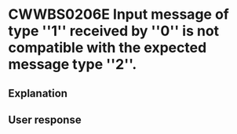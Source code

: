 # CWWBS0206E Input message of type ''1'' received by ''0'' is not compatible with the expected message type ''2''.

## Explanation

## User response